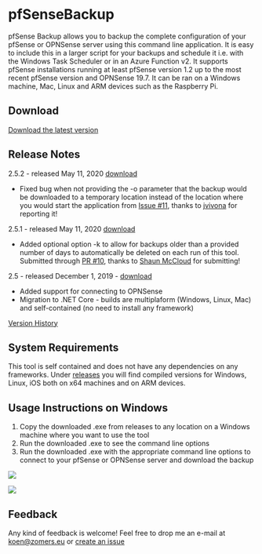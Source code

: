 # pfSenseBackup
pfSense Backup allows you to backup the complete configuration of your pfSense or OPNSense server using this command line application. It is easy to include this in a larger script for your backups and schedule it i.e. with the Windows Task Scheduler or in an Azure Function v2. It supports pfSense installations running at least pfSense version 1.2 up to the most recent pfSense version and OPNSense 19.7. It can be ran on a Windows machine, Mac, Linux and ARM devices such as the Raspberry Pi.

## Download

[Download the latest version](../../releases/latest)

## Release Notes

2.5.2 - released May 11, 2020 [download](https://github.com/KoenZomers/pfSenseBackup/releases/tag/2.5.2)

- Fixed bug when not providing the -o parameter that the backup would be downloaded to a temporary location instead of the location where you would start the application from [Issue #11](https://github.com/KoenZomers/pfSenseBackup/issues/11), thanks to [jvivona](https://github.com/jvivona) for reporting it!

2.5.1 - released May 11, 2020 [download](https://github.com/KoenZomers/pfSenseBackup/releases/tag/2.5.1)

- Added optional option -k to allow for backups older than a provided number of days to automatically be deleted on each run of this tool. Submitted through [PR #10](https://github.com/KoenZomers/pfSenseBackup/pull/10), thanks to [Shaun McCloud](https://github.com/smccloud) for submitting!

2.5 - released December 1, 2019 - [download](https://github.com/KoenZomers/pfSenseBackup/releases/tag/2.5.0)

- Added support for connecting to OPNSense
- Migration to .NET Core - builds are multiplaform (Windows, Linux, Mac) and self-contained (no need to install any framework)

[Version History](https://github.com/KoenZomers/pfSenseBackup/blob/master/VersionHistory.md)

## System Requirements

This tool is self contained and does not have any dependencies on any frameworks. Under [releases](../../releases/latest) you will find compiled versions for Windows, Linux, iOS both on x64 machines and on ARM devices.

## Usage Instructions on Windows

1. Copy the downloaded .exe from releases to any location on a Windows machine where you want to use the tool
2. Run the downloaded .exe to see the command line options
3. Run the downloaded .exe with the appropriate command line options to connect to your pfSense or OPNSense server and download the backup

![](./Documentation/Images/Help.png)

![](./Documentation/Images/SampleExecution.png)

## Feedback

Any kind of feedback is welcome! Feel free to drop me an e-mail at koen@zomers.eu or [create an issue](https://github.com/KoenZomers/pfSenseBackup/issues)
